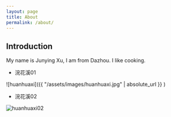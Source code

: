 ```yaml
---
layout: page
title: About
permalink: /about/
---
```

## Introduction
My name is Junying Xu, I am from Dazhou. I like cooking.

- 浣花溪01

![huanhuaxi]({{ "/assets/images/huanhuaxi.jpg" | absolute_url }} )

- 浣花溪02

![huanhuaxi02](https://github.com/JUNYING2018/jy_blog/blob/gh-pages/assets/images/huanhuaxi_002.jpg?raw=true)

